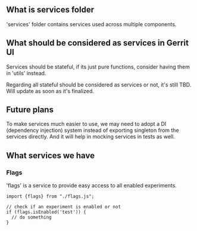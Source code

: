 ## What is services folder

'services' folder contains services used across multiple components.

## What should be considered as services in Gerrit UI

Services should be stateful, if its just pure functions, consider having them in 'utils' instead.

Regarding all stateful should be considered as services or not, it's still TBD. Will update as soon
as it's finalized.

## Future plans

To make services much easier to use, we may need to adopt a DI (dependency injection) system instead of exporting singleton
from the services directly. And it will help in mocking services in tests as well.

## What services we have

### Flags

'flags' is a service to provide easy access to all enabled experiments.

```
import {flags} from "./flags.js";

// check if an experiment is enabled or not
if (flags.isEnabled('test')) {
  // do something
}
```